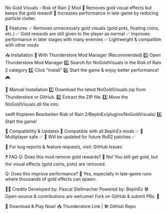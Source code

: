 No Gold Visuals - Risk of Rain 2 Mod
🔹 Removes gold visual effects but keeps the gold reward!
🔹 Increases performance in late-game by reducing particle clutter.


📌 Features
✅ Removes unnecessary gold visuals (gold pots, floating coins, etc.)
✅ Gold rewards are still given to the player as normal
✅ Improves performance in later stages with many enemies
✅ Lightweight & compatible with other mods

📥 Installation
🔹 With Thunderstore Mod Manager (Recommended)
1️⃣ Open Thunderstore Mod Manager
2️⃣ Search for NoGoldVisuals in the Risk of Rain 2 category
3️⃣ Click "Install"
4️⃣ Start the game & enjoy better performance! 🎮

🔹 Manual Installation
1️⃣ Download the latest NoGoldVisuals.zip from Thunderstore or GitHub.
2️⃣ Extract the ZIP file.
3️⃣ Move the NoGoldVisuals.dll file into:

swift
Kopieren
Bearbeiten
Risk of Rain 2/BepInEx/plugins/NoGoldVisuals/
4️⃣ Start the game!

🔄 Compatibility & Updates
🔹 Compatible with all BepInEx mods ✅
🔹 Multiplayer safe ✅
🔹 Will be updated for future RoR2 patches ✅

🚀 For bug reports & feature requests, visit: GitHub Issues

❓ FAQ
Q: Does this mod remove gold rewards?
🔹 No! You still get gold, but the visual effects (gold coins, pots) are removed.

Q: Does this improve performance?
🔹 Yes, especially in late-game runs where thousands of gold effects can spawn.

👨‍💻 Credits
Developed by: Pascal Stellmacher
Powered by: BepInEx
🛠️ Open-source & contributions are welcome! Fork on GitHub & submit PRs. 🚀

🚀 Download & Play Now!
📥 Thunderstore Link | 🛠️ GitHub Repo


